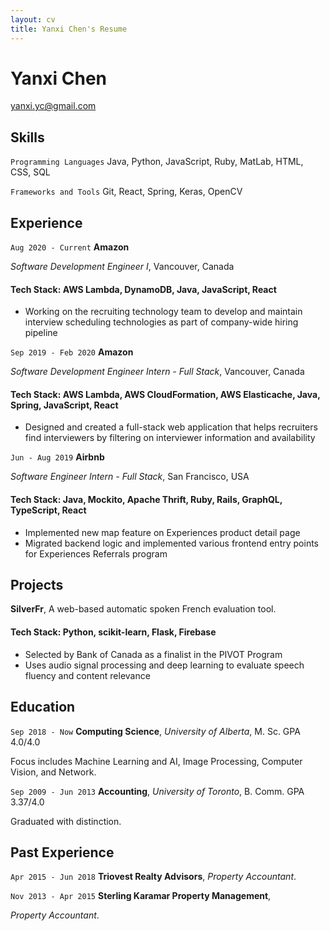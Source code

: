 ```yaml
---
layout: cv
title: Yanxi Chen's Resume
---
```

# Yanxi Chen

<div id="webaddress">
<a href="yanxi.yc@gmail.com">yanxi.yc@gmail.com</a>
</div>

## Skills

`Programming Languages`
Java, Python, JavaScript, Ruby, MatLab, HTML, CSS, SQL

`Frameworks and Tools`
Git, React, Spring, Keras, OpenCV

## Experience

`Aug 2020 - Current`
__Amazon__ 

*Software Development Engineer I*, Vancouver, Canada
#### Tech Stack: AWS Lambda, DynamoDB, Java, JavaScript, React
- Working on the recruiting technology team to develop and maintain interview scheduling technologies as part of company-wide hiring pipeline

`Sep 2019 - Feb 2020`
__Amazon__ 

*Software Development Engineer Intern - Full Stack*, Vancouver, Canada
#### Tech Stack: AWS Lambda, AWS CloudFormation, AWS Elasticache, Java, Spring, JavaScript, React
- Designed and created a full-stack web application that helps recruiters find interviewers by filtering on interviewer information and availability

`Jun - Aug 2019`
__Airbnb__ 

*Software Engineer Intern - Full Stack*, San Francisco, USA
#### Tech Stack: Java, Mockito, Apache Thrift, Ruby, Rails, GraphQL, TypeScript, React
- Implemented new map feature on Experiences product detail page 
- Migrated backend logic and implemented various frontend entry points for Experiences Referrals program

## Projects

__SilverFr__, A web-based automatic spoken French evaluation tool.
#### Tech Stack: Python, scikit-learn, Flask, Firebase
- Selected by Bank of Canada as a finalist in the PIVOT Program
- Uses audio signal processing and deep learning to evaluate speech fluency and content relevance

## Education

`Sep 2018 - Now`
__Computing Science__, *University of Alberta*, M. Sc. GPA 4.0/4.0

Focus includes Machine Learning and AI, Image Processing, Computer Vision, and Network.

`Sep 2009 - Jun 2013`
__Accounting__, *University of Toronto*, B. Comm. GPA 3.37/4.0

Graduated with distinction.

## Past Experience

`Apr 2015 - Jun 2018`
__Triovest Realty Advisors__, *Property Accountant*.

`Nov 2013 - Apr 2015`
__Sterling Karamar Property Management__,

*Property Accountant*.



<!-- ### Footer

Last updated: May 2020 -->
